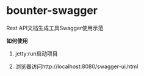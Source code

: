 # bounter-swagger
Rest API文档生成工具Swagger使用示范   
  
**如何使用**
1. jetty:run启动项目  
  
2. 浏览器访问http://localhost:8080/swagger-ui.html
